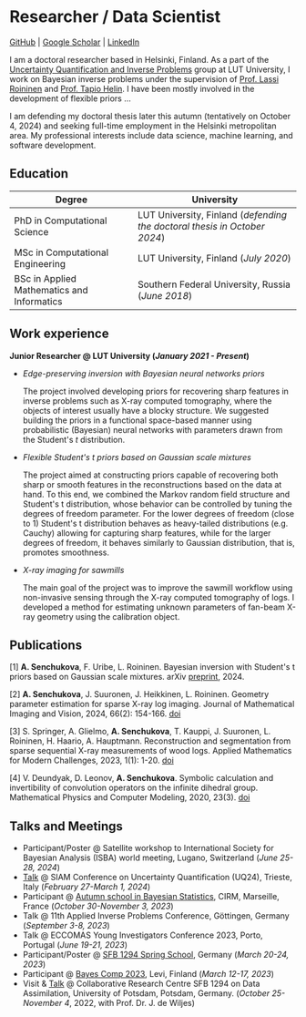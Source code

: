 # Researcher / Data Scientist

[GitHub](https://github.com/AngelinaSen) | [Google Scholar](https://scholar.google.com/citations?hl=en&user=sghAn8cAAAAJ) | [LinkedIn](https://www.linkedin.com/in/senchukova/)

I am a doctoral researcher based in Helsinki, Finland. As a part of the [Uncertainty Quantification and Inverse Problems](https://www.lut.fi/en/research-groups/uncertainty-quantification-and-inverse-problems) group at LUT University, I work on Bayesian inverse problems under the supervision of [Prof. Lassi Roininen](https://www.lut.fi/fi/profiilit/lassi-roininen) and [Prof. Tapio Helin](https://www.lut.fi/fi/profiilit/tapio-helin). I have been mostly involved in the development of flexible priors ...

I am defending my doctoral thesis later this autumn (tentatively on October 4, 2024) and seeking full-time employment in the Helsinki metropolitan area. My professional interests include data science, machine learning, and software development.  


## Education 
Degree | University
--- | ---
PhD in Computational Science | LUT University, Finland (_defending the doctoral thesis in October 2024_)
MSc in Computational Engineering | LUT University, Finland (_July 2020_)
BSc in Applied Mathematics and Informatics | Southern Federal University, Russia (_June 2018_)

## Work experience 
**Junior Researcher @ LUT University (_January 2021 - Present_)**

* _Edge-preserving inversion with Bayesian neural networks priors_
  
  The project involved developing priors for recovering sharp features in inverse problems such as X-ray computed tomography, where the objects of interest usually have a blocky structure. We suggested building the priors in a functional space-based manner using probabilistic (Bayesian) neural networks with parameters drawn from the Student's _t_ distribution.

* _Flexible Student's t priors based on Gaussian scale mixtures_
  
  The project aimed at constructing priors capable of recovering both sharp or smooth features in the reconstructions based on the data at hand. To this end, we combined the Markov random field structure and Student's t distribution, whose behavior can be controlled by tuning the degrees of freedom parameter.
  For the lower degrees of freedom (close to 1) Student's t distribution behaves as heavy-tailed distributions (e.g. Cauchy) allowing for capturing sharp features, while for the larger degrees of freedom, it behaves similarly to Gaussian distribution, that is, promotes smoothness.

* _X-ray imaging for sawmills_
  
  The main goal of the project was to improve the sawmill workflow using non-invasive sensing through the X-ray computed tomography of logs. I developed a method for estimating unknown parameters of fan-beam X-ray geometry using the calibration object.


## Publications 
[1] __A. Senchukova__, F. Uribe, L. Roininen. Bayesian inversion with Student's t priors based on Gaussian scale mixtures. arXiv [preprint](https://arxiv.org/pdf/2403.13665), 2024.

[2] __A. Senchukova__, J. Suuronen, J. Heikkinen, L. Roininen. Geometry parameter estimation for sparse X-ray log imaging. Journal of Mathematical Imaging and Vision, 2024, 66(2): 154-166. [doi](https://doi.org/10.1007/s10851-023-01167-6)

[3] S. Springer, A. Glielmo, __A. Senchukova__, T. Kauppi, J. Suuronen, L. Roininen, H. Haario, A. Hauptmann. Reconstruction and segmentation from sparse sequential X-ray measurements of wood logs. Applied Mathematics for Modern Challenges, 2023, 1(1): 1-20. [doi](https://doi.org/10.3934/ammc.2023002)

[4] V. Deundyak, D. Leonov, __A. Senchukova__. Symbolic calculation and invertibility of convolution operators on the infinite dihedral group. Mathematical Physics and Computer Modeling, 2020, 23(3). [doi](https://mp.jvolsu.com/index.php/en/archive-en/389-mathematical-physics-and-computer-simulation-2020-vol-23-no-3/mathematics-and-mechanics/929-deundyak-v-m-leonov-d-a-senchukova-a-a-symbolic-calculation-and-invertibility-of-convolution-operators-on-the-infinite-dihedral-group)

## Talks and Meetings
- Participant/Poster @ Satellite workshop to International Society for Bayesian Analysis (ISBA) world meeting, Lugano, Switzerland (_June 25-28, 2024_)
- [Talk](https://meetings.siam.org/sess/dsp_programsess.cfm?SESSIONCODE=78220) @ SIAM Conference on Uncertainty Quantification (UQ24), Trieste, Italy (_February 27-March 1, 2024_)
- Participant @ [Autumn school in Bayesian Statistics](https://bayesatcirm.github.io/2023/), CIRM, Marseille, France (_October 30-November 3, 2023_)
- Talk @ 11th Applied Inverse Problems Conference, Göttingen, Germany (_September 3-8, 2023_)
- Talk @ ECCOMAS Young Investigators Conference 2023, Porto, Portugal (_June 19-21, 2023_)
- Participant/Poster @ [SFB 1294 Spring School](https://www.sfb1294.de/events/event/spring-school-2023), Germany (_March 20-24, 2023_)
- Participant @ [Bayes Comp 2023](https://bayescomp2023.com), Levi, Finland (_March 12-17, 2023_)
- Visit & [Talk](https://www.sfb1294.de/events/event/two-prior-models-for-edge-preserving-bayesian-inversion) @ Collaborative Research Centre SFB 1294 on Data Assimilation, University of Potsdam, Potsdam, Germany. (_October 25-November 4_, 2022, with Prof. Dr. J. de Wiljes)
